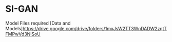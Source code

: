 # SI-GAN
Model Files required
[Data and Models]https://drive.google.com/drive/folders/1mxJsW2TT3WnDADW2zqtTFMPwVd3NlSoU
